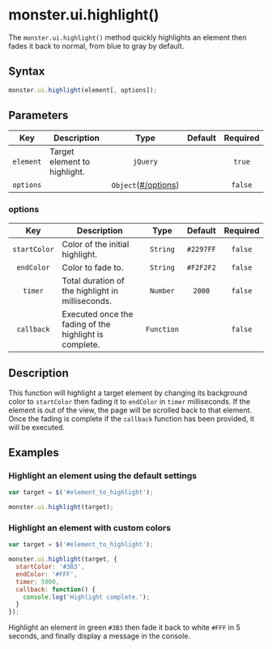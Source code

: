 # monster.ui.highlight()
The `monster.ui.highlight()` method quickly highlights an element then fades it back to normal, from blue to gray by default.

## Syntax
```javascript
monster.ui.highlight(element[, options]);
```

## Parameters
Key | Description | Type | Default | Required
:-: | --- | :-: | :-: | :-:
`element` | Target element to highlight. | `jQuery` | | `true`
`options` | | `Object`([#/options](#options)) | | `false`

### options
Key | Description | Type | Default | Required
:-: | --- | :-: | :-: | :-:
`startColor` | Color of the initial highlight. | `String` | `#2297FF` | `false`
`endColor` | Color to fade to. | `String` | `#F2F2F2` | `false`
`timer` | Total duration of the highlight in milliseconds. | `Number` | `2000` | `false`
`callback` | Executed once the fading of the highlight is complete. | `Function` | | `false`

## Description

This function will highlight a target element by changing its background color to `startColor` then fading it to `endColor` in `timer` milliseconds. If the element is out of the view, the page will be scrolled back to that element. Once the fading is complete if the `callback` function has been provided, it will be executed.

## Examples
### Highlight an element using the default settings
```javascript
var target = $('#element_to_highlight');

monster.ui.highlight(target);
```

### Highlight an element with custom colors
```javascript
var target = $('#element_to_highlight');

monster.ui.highlight(target, {
  startColor: '#3B3',
  endColor: '#FFF',
  timer: 5000,
  callback: function() {
    console.log('Highlight complete.');
  }
});
```
Highlight an element in green `#3B3` then fade it back to white `#FFF` in 5 seconds, and finally display a message in the console.


